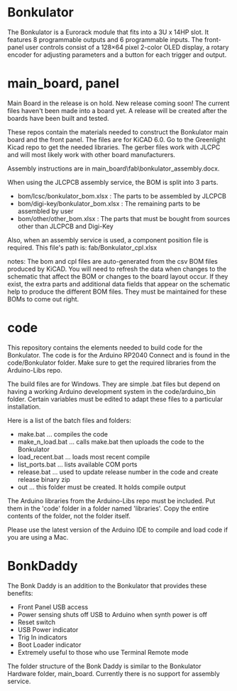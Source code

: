 # Bonkulator

The Bonkulator is a Eurorack module that fits into a 3U x 14HP slot. It features 8 programmable outputs and 6 programmable inputs. The front-panel user controls consist of a 128×64 pixel 2-color OLED display, a rotary encoder for adjusting parameters and a button for each trigger and output.

# main_board, panel

Main Board in the release is on hold. New release coming soon! The current files haven't been made into a board yet. A release will be created after the boards have been built and tested.

These repos contain the materials needed to construct the Bonkulator main board and the front panel.
The files are for KiCAD 6.0. Go to the Greenlight Kicad repo to get the needed libraries.
The gerber files work with JLCPC and will most likely work with other board manufacturers.

Assembly instructions are in main_board\fab\bonkulator_assembly.docx.

When using the JLCPCB assembly service, the BOM is split into 3 parts.

- bom/lcsc/bonkulator_bom.xlsx : The parts to be assembled by JLCPCB
- bom/digi-key/bonkulator_bom.xlsx : The remaining parts to be assembled by user
- bom/other/other_bom.xlsx : The parts that must be bought from sources other than JLCPCB and Digi-Key

Also, when an assembly service is used, a component position file is required. This file's path is: fab/Bonkulator_cpl.xlsx

notes: The bom and cpl files are auto-generated from the csv BOM files produced by KiCAD. You will need to refresh the data when changes to the schematic that affect the BOM or changes to the board layout occur.
If they exist, the extra parts and additional data fields that appear on the schematic help to produce the different BOM files. They must be maintained for these BOMs to come out right.

# code

This repository contains the elements needed to build code for the Bonkulator.
The code is for the Arduino RP2040 Connect and is found in the code/Bonkulator folder. Make sure to get the required libraries from the Arduino-Libs repo.

The build files are for Windows. They are simple .bat files but depend on having a working Arduino development system in the code/arduino_bin folder.
Certain variables must be edited to adapt these files to a particular installation.

Here is a list of the batch files and folders:

- make.bat ... compiles the code
- make_n_load.bat ... calls make.bat then uploads the code to the Bonkulator
- load_recent.bat ... loads most recent compile
- list_ports.bat ... lists available COM ports
- release.bat ... used to update release number in the code and create release binary zip
- out ... this folder must be created. It holds compile output

The Arduino libraries from the Arduino-Libs repo must be included. Put them in the 'code' folder in a folder named 'libraries'.
Copy the entire contents of the folder, not the folder itself.

Please use the latest version of the Arduino IDE to compile and load code if you are using a Mac.

# BonkDaddy

The Bonk Daddy is an addition to the Bonkulator that provides these benefits:

- Front Panel USB access
- Power sensing shuts off USB to Arduino when synth power is off
- Reset switch
- USB Power indicator
- Trig In indicators
- Boot Loader indicator
- Extremely useful to those who use Terminal Remote mode

The folder structure of the Bonk Daddy is similar to the Bonkulator Hardware folder, main_board. Currently there is no support for assembly service.
